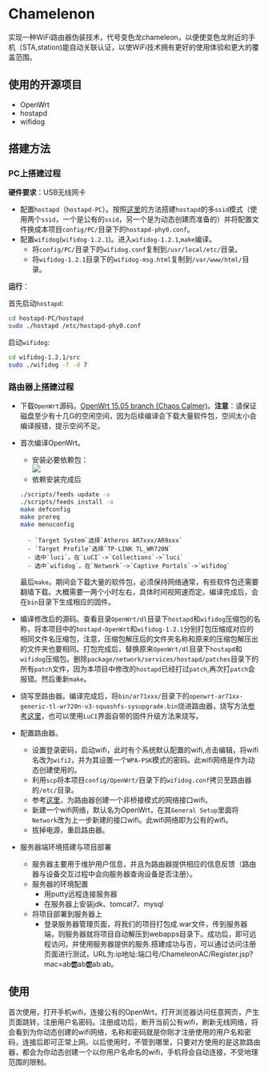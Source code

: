 # Chamelenon
实现一种WiFi路由器伪装技术，代号变色龙chameleon，以便使变色龙附近的手机（STA,station)能自动关联认证，以使WiFi技术拥有更好的使用体验和更大的覆盖范围。

## 使用的开源项目
- OpenWrt
- hostapd
- wifidog

## 搭建方法
### PC上搭建过程

**硬件要求**：USB无线网卡
- 配置`hostapd`（`hostapd-PC`）。按照[这里](https://github.com/mengning/chameleon/wiki/Multiple-SSIDs-Configuration)的方法搭建`hostapd`的多`ssid`模式（使用两个`ssid`，一个是公有的`ssid`，另一个是为动态创建而准备的）并将配置文件换成本项目`config/PC/`目录下的`hostapd-phy0.conf`。
- 配置`wifidog`(`wifidog-1.2.1`)。进入`wifidog-1.2.1`,`make`编译。
    - 将`config/PC/`目录下的`wifidog.conf`复制到`/usr/local/etc/`目录。
    - 将`wifidog-1.2.1`目录下的`wifidog-msg.html`复制到`/var/www/html/`目录。

**运行**：

首先启动`hostapd`:
```sh
cd hostapd-PC/hostapd
sudo ./hostapd /etc/hostapd-phy0.conf
```
启动`wifidog`:
```sh
cd wifidog-1.2.1/src
sudo ./wifidog -f -d 7
```

### 路由器上搭建过程
- 下载`OpenWrt`源码。[OpenWrt 15.05 branch (Chaos Calmer)](https://dev.openwrt.org/wiki/GetSource)。**注意**：请保证磁盘至少有十几G的空闲空间，因为后续编译会下载大量软件包，空间太小会编译报错，提示空间不足。

- 首次编译OpenWrt。
    - 安装必要依赖包：</br>![](http://7xqbsh.com1.z0.glb.clouddn.com/OpenWrt依赖包.PNG)
    - 依赖安装完成后
    ```sh
    ./scripts/feeds update -a
    ./scripts/feeds install -a
    make defconfig
    make prereq
    make menuconfig
    ```
        - `Target System`选择`Atheros AR7xxx/AR9xxx`
        - `Target Profile`选择`TP-LINK TL_WR720N`
        - 选中`luci`。在`LuCI`->`Collections`->`luci`
        - 选中`wifidog`。在`Network`->`Captive Portals`->`wifidog`

    最后`make`。期间会下载大量的软件包，必须保持网络通常，有些软件包还需要翻墙下载。大概需要一两个小时左右，具体时间视网速而定。编译完成后，会在`bin`目录下生成相应的固件。

- 编译修改后的源码。查看目录`OpenWrt/dl`目录下`hostapd`和`wifidog`压缩包的名称，将本项目中的`hostapd-OpenWrt`和`wifidog-1.2.1`分别打包压缩成对应的相同文件名压缩包，注意，压缩包解压后的文件夹名称和原来的压缩包解压出的文件夹也要相同。打包完成后，替换原来`OpenWrt/dl`目录下`hostapd`和`wifidog`压缩包。删除`package/network/services/hostapd/patches`目录下的所有`patch`文件，因为本项目中修改的`hostapd`已经打过`patch`,再次打`patch`会报错。然后重新`make`。

- 烧写至路由器。编译完成后，将`bin/ar71xxx/`目录下的`openwrt-ar71xx-generic-tl-wr720n-v3-squashfs-sysupgrade.bin`烧进路由器，烧写方法[参考这里](http://www.right.com.cn/forum/thread-41910-1-1.html)，也可以使用`LuCI`界面自带的固件升级方法来烧写。

- 配置路由器。
    - 设置登录密码，启动wifi，此时有个系统默认配置的wifi,点击编辑，将wifi名改为`wifi2`，并为其设置一个`WPA-PSK`模式的密码。此wifi网络是作为动态创建使用的。
    - 利用`scp`将本项目`config/OpenWrt/`目录下的`wifidog.conf`拷贝至路由器的`/etc/`目录。
    - 参考[这里](https://wiki.openwrt.org/doc/recipes/routedap)，为路由器创建一个非桥接模式的网络接口wifi。
    - 新建一个wifi网络，默认名为OpenWrt，在其`General Setup`里面将`Network`改为上一步新建的接口wifi。此wifi网络即为公有的wifi。
    - 拔掉电源，重启路由器。
- 服务器端环境搭建与项目部署
    - 服务器主要用于维护用户信息，并且为路由器提供相应的信息反馈（路由器与设备交互过程中会向服务器查询设备是否注册）。
    - 服务器的环境配置
        - 用putty远程连接服务器
        - 在服务器上安装jdk、tomcat7、mysql
    - 将项目部署到服务器上
        - 登录服务器管理页面，将我们的项目打包成.war文件，传到服务器端，则服务器就将项目自动解压到webapps目录下。成功后，即可远程访问，并使用服务器提供的服务.搭建成功与否，可以通过访问注册页面进行测试，URL为:ip地址:端口号/ChameleonAC/Register.jsp?mac=ab:ab:ab:ab:ab:ab。
## 使用
首次使用，打开手机wifi，连接公有的OpenWrt，打开浏览器访问任意网页，产生页面跳转，注册用户名密码。注册成功后，断开当前公有wifi，刷新无线网络，将会看到为你动态创建的wifi网络，名称和密码就是你刚才注册使用的用户名和密码，连接后即可正常上网。以后使用时，不管到哪里，只要对方使用的是这款路由器，都会为你动态创建一个以你用户名命名的wifi，手机将会自动连接，不受地理范围的限制。

